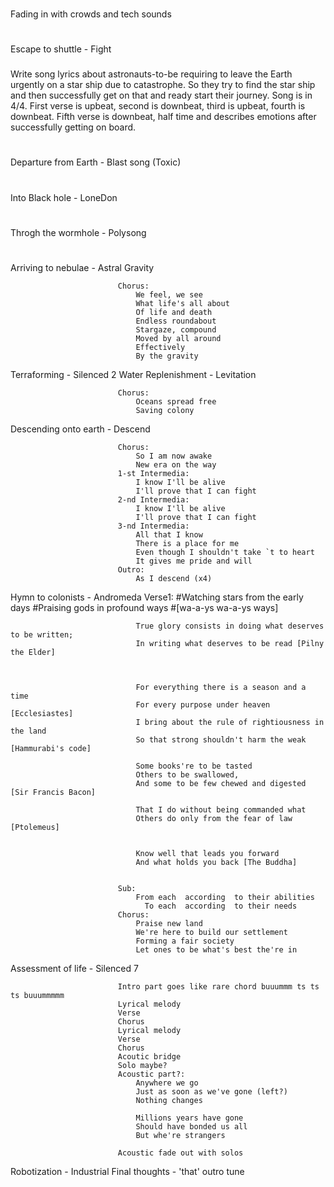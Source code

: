 #
Fading in with crowds and tech sounds
#
Escape to shuttle      -  Fight		
###
Write song lyrics about astronauts-to-be requiring to leave the Earth urgently on a star ship due to catastrophe. So they try to find the star ship and then successfully get on that and ready start their journey. Song is in 4/4. First verse is upbeat, second is downbeat, third is upbeat, fourth is downbeat. Fifth verse is downbeat, half time and describes emotions after successfully getting on board.

#
Departure from Earth   -  Blast song (Toxic)
#
Into Black hole        -  LoneDon
#
Throgh the wormhole    -  Polysong
#
Arriving to nebulae    -  Astral Gravity

							Chorus:
								We feel, we see
								What life's all about
								Of life and death
								Endless roundabout
								Stargaze, compound
								Moved by all around
								Effectively
								By the gravity

Terraforming           -  Silenced 2
Water Replenishment    -  Levitation
							
							Chorus:
								Oceans spread free
								Saving colony
							
							
Descending onto earth  -  Descend
							
							Chorus:
								So I am now awake
								New era on the way
							1-st Intermedia:
								I know I'll be alive
								I'll prove that I can fight
							2-nd Intermedia:
								I know I'll be alive
								I'll prove that I can fight								
							3-nd Intermedia:
								All that I know
								There is a place for me
								Even though I shouldn't take `t to heart
								It gives me pride and will
							Outro:
								As I descend (x4)
																
Hymn to colonists      -  Andromeda
							Verse1:
								#Watching stars from the early days
								#Praising gods in profound ways
								#[wa-a-ys wa-a-ys ways]
								
								True glory consists in doing what deserves to be written;
								In writing what deserves to be read [Pilny the Elder]
								
								
								
								For everything there is a season and a time
								For every purpose under heaven [Ecclesiastes]
								I bring about the rule of rightiousness in the land
								So that strong shouldn't harm the weak [Hammurabi's code]								
								
								Some books're to be tasted
								Others to be swallowed,
								And some to be few chewed and digested [Sir Francis Bacon]
								
								That I do without being commanded what 
								Others do only from the fear of law [Ptolemeus]


								Know well that leads you forward
								And what holds you back [The Buddha]


							Sub:
								From each  according  to their abilities
								  To each  according  to their needs
							Chorus:
								Praise new land
								We're here to build our settlement
								Forming a fair society
								Let ones to be what's best the're in

Assessment of life     -  Silenced 7

							Intro part goes like rare chord buuummm ts ts ts buuummmmm							
							Lyrical melody							
							Verse							
							Chorus
							Lyrical melody
							Verse
							Chorus
							Acoutic bridge
							Solo maybe?
							Acoustic part?:
								Anywhere we go
								Just as soon as we've gone (left?)
								Nothing changes

								Millions years have gone
								Should have bonded us all
								But whe're strangers
								
							Acoustic fade out with solos

Robotization           -  Industrial
Final thoughts         -  'that' outro tune













